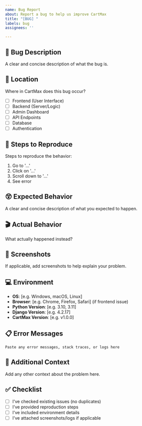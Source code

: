 ```yaml
---
name: Bug Report
about: Report a bug to help us improve CartMax
title: "[BUG] "
labels: bug
assignees: ''

---
```


## 🐛 Bug Description
A clear and concise description of what the bug is.

## 📍 Location
Where in CartMax does this bug occur?
- [ ] Frontend (User Interface)
- [ ] Backend (Server/Logic)
- [ ] Admin Dashboard
- [ ] API Endpoints
- [ ] Database
- [ ] Authentication

## 🔄 Steps to Reproduce
Steps to reproduce the behavior:
1. Go to '...'
2. Click on '...'
3. Scroll down to '...'
4. See error

## 😲 Expected Behavior
A clear and concise description of what you expected to happen.

## 🎬 Actual Behavior
What actually happened instead?

## 📸 Screenshots
If applicable, add screenshots to help explain your problem.

## 💻 Environment
- **OS**: [e.g. Windows, macOS, Linux]
- **Browser**: [e.g. Chrome, Firefox, Safari] (if frontend issue)
- **Python Version**: [e.g. 3.10, 3.11]
- **Django Version**: [e.g. 4.2.17]
- **CartMax Version**: [e.g. v1.0.0]

## 📋 Error Messages
```
Paste any error messages, stack traces, or logs here
```

## 🔧 Additional Context
Add any other context about the problem here.

## ✅ Checklist
- [ ] I've checked existing issues (no duplicates)
- [ ] I've provided reproduction steps
- [ ] I've included environment details
- [ ] I've attached screenshots/logs if applicable
